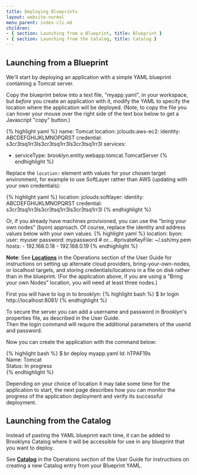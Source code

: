 ```yaml
---
title: Deploying Blueprints
layout: website-normal
menu_parent: index-cli.md
children:
- { section: Launching from a Blueprint, title: Blueprint } 
- { section: Launching from the Catalog, title: Catalog } 
---
```



## Launching from a Blueprint

We'll start by deploying an application with a simple YAML blueprint containing a Tomcat server.

Copy the blueprint below into a text file, "myapp.yaml", in your workspace, but *before* you create an application with 
it, modify the YAML to specify the location where the application will be deployed.  (Note, to copy the file you can
hover your mouse over the right side of the text box below to get a Javascript "copy" button.)

{% highlight yaml %}
name: Tomcat
location:
  jclouds:aws-ec2:
    identity: ABCDEFGHIJKLMNOPQRST
    credential: s3cr3tsq1rr3ls3cr3tsq1rr3ls3cr3tsq1rr3l
services:
- serviceType: brooklyn.entity.webapp.tomcat.TomcatServer
{% endhighlight %}

Replace the `location:` element with values for your chosen target environment, for example to use SoftLayer rather 
than AWS (updating with your own credentials): 

{% highlight yaml %}
location:
  jclouds:softlayer:
    identity: ABCDEFGHIJKLMNOPQRST
    credential: s3cr3tsq1rr3ls3cr3tsq1rr3ls3cr3tsq1rr3l
{% endhighlight %}

Or, if you already have machines provisioned, you can use the "bring your own nodes" (byon) approach. 
Of course, replace the identity and address values below with your own values.
{% highlight yaml %}
location:
  byon:
    user: myuser
    password: mypassword
    # or...
    #privateKeyFile: ~/.ssh/my.pem
    hosts:
    - 192.168.0.18
    - 192.168.0.19
{% endhighlight %}

**Note**: See __[Locations](../ops/locations)__ in the Operations section of the User Guide for instructions on setting
up alternate cloud providers, bring-your-own-nodes, or localhost targets, and storing credentials/locations in a file 
on disk rather than in the blueprint.
(For the application above, if you are using a "Bring your own Nodes" location, you will need at least three nodes.)

First you will have to log in to brooklyn:
{% highlight bash %}
$ br login http://localhost:8081/
{% endhighlight %}

To secure the server you can add a username and password in Brooklyn's properties file, as described in the User Guide.  
Then the login command will require the additional parameters of the userid and password.

Now you can create the application with the command below:

{% highlight bash %}
$ br deploy myapp.yaml
Id:       hTPAF19s   
Name:     Tomcat   
Status:   In progress   
{% endhighlight %}

Depending on your choice of location it may take some time for the application to start, the next page describes how 
you can monitor the progress of the application deployment and verify its successful deployment.


## Launching from the Catalog
Instead of pasting the YAML blueprint each time, it can be added to Brooklyns Catalog where it will be accessible 
for use in any blueprint that you want to deploy.

See __[Catalog](../ops/catalog/)__ in the Operations section of the User Guide for instructions on creating a new 
Catalog entry from your Blueprint YAML.
